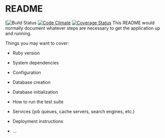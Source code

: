 # README

[![Build Status](https://codeship.com/projects/67f5ca00-32ff-0136-6fb9-0e05c0ab05bf/status?branch=master)
[![Code Climate](https://codeclimate.com/github/sfrunza/sweet-cake-app/badges/gpa.svg)](https://codeclimate.com/github/sfrunza/sweet-cake-app)
[![Coverage Status](https://coveralls.io/repos/github/sfrunza/sweet-cake-app/badge.svg?branch=master)](https://coveralls.io/github/sfrunza/sweet-cake-app?branch=master)
This README would normally document whatever steps are necessary to get the
application up and running.

Things you may want to cover:

* Ruby version

* System dependencies

* Configuration

* Database creation

* Database initialization

* How to run the test suite

* Services (job queues, cache servers, search engines, etc.)

* Deployment instructions

* ...
